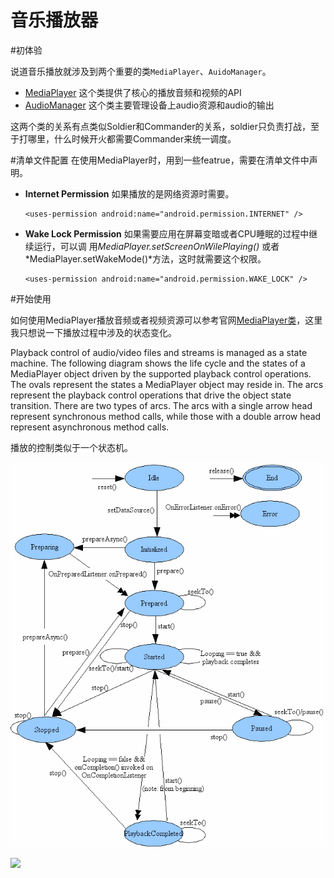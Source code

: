 # 音乐播放器

#初体验

说道音乐播放就涉及到两个重要的类`MediaPlayer`、`AuidoManager`。
* [MediaPlayer](https://developer.android.com/reference/android/media/MediaPlayer.html)  这个类提供了核心的播放音频和视频的API
* [AudioManager](https://developer.android.com/reference/android/media/AudioManager.html)  这个类主要管理设备上audio资源和audio的输出

这两个类的关系有点类似Soldier和Commander的关系，soldier只负责打战，至于打哪里，什么时候开火都需要Commander来统一调度。


#清单文件配置
在使用MediaPlayer时，用到一些featrue，需要在清单文件中声明。

* **Internet Permission** 如果播放的是网络资源时需要。
  ```
  <uses-permission android:name="android.permission.INTERNET" />
  ```
* **Wake Lock Permission** 如果需要应用在屏幕变暗或者CPU睡眠的过程中继续运行，可以调 用*MediaPlayer.setScreenOnWilePlaying()* 或者 *MediaPlayer.setWakeMode()*方法，这时就需要这个权限。
  ```
  <uses-permission android:name="android.permission.WAKE_LOCK" />
  ```
  
#开始使用

如何使用MediaPlayer播放音频或者视频资源可以参考官网[MediaPlayer类](https://developer.android.com/reference/android/media/MediaPlayer.html)，这里我只想说一下播放过程中涉及的状态变化。

Playback control of audio/video files and streams is managed as a state machine. The following diagram shows the life cycle and the states of a MediaPlayer object driven by the supported playback control operations. The ovals represent the states a MediaPlayer object may reside in. The arcs represent the playback control operations that drive the object state transition. There are two types of arcs. The arcs with a single arrow head represent synchronous method calls, while those with a double arrow head represent asynchronous method calls.

播放的控制类似于一个状态机。

![](mediaplayer_state_diagram.gif)






![](https://developer.android.com/images/mediaplayer_state_diagram.gif)


